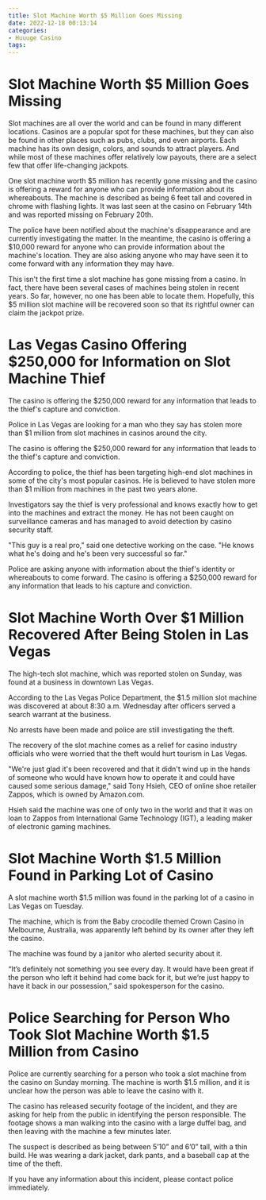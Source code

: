 ```yaml
---
title: Slot Machine Worth $5 Million Goes Missing
date: 2022-12-18 00:13:14
categories:
- Huuuge Casino
tags:
---
```



#  Slot Machine Worth $5 Million Goes Missing

Slot machines are all over the world and can be found in many different locations. Casinos are a popular spot for these machines, but they can also be found in other places such as pubs, clubs, and even airports. Each machine has its own design, colors, and sounds to attract players. And while most of these machines offer relatively low payouts, there are a select few that offer life-changing jackpots.

One slot machine worth $5 million has recently gone missing and the casino is offering a reward for anyone who can provide information about its whereabouts. The machine is described as being 6 feet tall and covered in chrome with flashing lights. It was last seen at the casino on February 14th and was reported missing on February 20th.

The police have been notified about the machine's disappearance and are currently investigating the matter. In the meantime, the casino is offering a $10,000 reward for anyone who can provide information about the machine's location. They are also asking anyone who may have seen it to come forward with any information they may have.

This isn't the first time a slot machine has gone missing from a casino. In fact, there have been several cases of machines being stolen in recent years. So far, however, no one has been able to locate them. Hopefully, this $5 million slot machine will be recovered soon so that its rightful owner can claim the jackpot prize.

#  Las Vegas Casino Offering $250,000 for Information on Slot Machine Thief

The casino is offering the $250,000 reward for any information that leads to the thief's capture and conviction.

Police in Las Vegas are looking for a man who they say has stolen more than $1 million from slot machines in casinos around the city.

The casino is offering the $250,000 reward for any information that leads to the thief's capture and conviction.

According to police, the thief has been targeting high-end slot machines in some of the city's most popular casinos. He is believed to have stolen more than $1 million from machines in the past two years alone.

Investigators say the thief is very professional and knows exactly how to get into the machines and extract the money. He has not been caught on surveillance cameras and has managed to avoid detection by casino security staff.

"This guy is a real pro," said one detective working on the case. "He knows what he's doing and he's been very successful so far."

Police are asking anyone with information about the thief's identity or whereabouts to come forward. The casino is offering a $250,000 reward for any information that leads to his capture and conviction.

#  Slot Machine Worth Over $1 Million Recovered After Being Stolen in Las Vegas

The high-tech slot machine, which was reported stolen on Sunday, was found at a business in downtown Las Vegas.

According to the Las Vegas Police Department, the $1.5 million slot machine was discovered at about 8:30 a.m. Wednesday after officers served a search warrant at the business.

No arrests have been made and police are still investigating the theft.

The recovery of the slot machine comes as a relief for casino industry officials who were worried that the theft would hurt tourism in Las Vegas.

"We're just glad it's been recovered and that it didn't wind up in the hands of someone who would have known how to operate it and could have caused some serious damage," said Tony Hsieh, CEO of online shoe retailer Zappos, which is owned by Amazon.com.

Hsieh said the machine was one of only two in the world and that it was on loan to Zappos from International Game Technology (IGT), a leading maker of electronic gaming machines.

#  Slot Machine Worth $1.5 Million Found in Parking Lot of Casino

A slot machine worth $1.5 million was found in the parking lot of a casino in Las Vegas on Tuesday.

The machine, which is from the Baby crocodile themed Crown Casino in Melbourne, Australia, was apparently left behind by its owner after they left the casino.

The machine was found by a janitor who alerted security about it.

“It’s definitely not something you see every day. It would have been great if the person who left it behind had come back for it, but we’re just happy to have it back in our possession,” said spokesperson for the casino.

#  Police Searching for Person Who Took Slot Machine Worth $1.5 Million from Casino

Police are currently searching for a person who took a slot machine from the casino on Sunday morning. The machine is worth $1.5 million, and it is unclear how the person was able to leave the casino with it.

The casino has released security footage of the incident, and they are asking for help from the public in identifying the person responsible. The footage shows a man walking into the casino with a large duffel bag, and then leaving with the machine a few minutes later.

The suspect is described as being between 5’10” and 6’0” tall, with a thin build. He was wearing a dark jacket, dark pants, and a baseball cap at the time of the theft.

If you have any information about this incident, please contact police immediately.